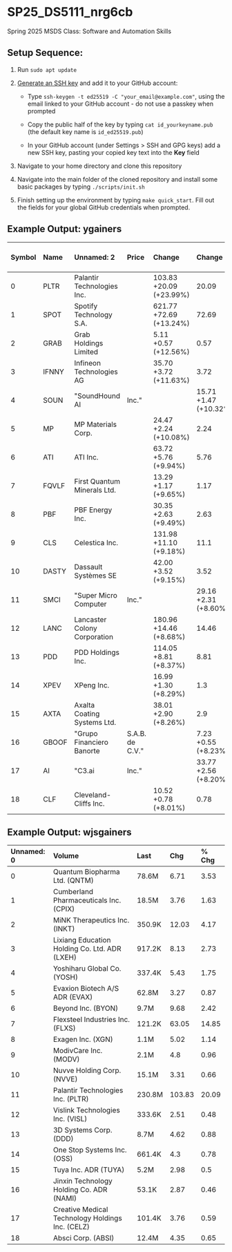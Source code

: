 # SP25_DS5111_nrg6cb
Spring 2025 MSDS Class: Software and Automation Skills

## Setup Sequence:
1. Run `sudo apt update`

2. [Generate an SSH key](https://docs.github.com/en/authentication/connecting-to-github-with-ssh/generating-a-new-ssh-key-and-adding-it-to-the-ssh-agent) and add it to your GitHub account:
	* Type `ssh-keygen -t ed25519 -C "your_email@example.com"`, using the email linked to your GitHub account - do not use a passkey when prompted

	* Copy the public half of the key by typing `cat id_yourkeyname.pub` (the default key name is `id_ed25519.pub`)

	* In your GitHub account (under Settings > SSH and GPG keys) add a new SSH key, pasting your copied key text into the **Key** field

3.  Navigate to your home directory and clone this repository

4.  Navigate into the main folder of the cloned repository and install some basic packages by typing `./scripts/init.sh`

5. Finish setting up the environment by typing `make quick_start`. Fill out the fields for your global GitHub credentials when prompted.

## Example Output: ygainers
|Symbol|Name|Unnamed: 2|Price|Change|Change %|Volume|Avg Vol (3M)|Market Cap|P/E Ratio (TTM)|52 Wk Change %|52 Wk Range
|:------|:----|:----------|:-----|:------|:--------|:------|:------------|:----------|:---------------|:--------------|:-----------|
0|PLTR|Palantir Technologies Inc.||103.83 +20.09 (+23.99%)|20.09|+23.99%|228.64M|82.568M|236.527B|432.63|254.83%|
1|SPOT|Spotify Technology S.A.||621.77 +72.69 (+13.24%)|72.69|+13.24%|6.513M|2.695M|125.647B|177.14|127.99%|
2|GRAB|Grab Holdings Limited||5.11 +0.57 (+12.56%)|0.57|+12.56%|75.962M|34.733M|20.578B|-|37.58%|
3|IFNNY|Infineon Technologies AG||35.70 +3.72 (+11.63%)|3.72|+11.63%|86616|271133|48.406B|25.68|-7.29%|
4|SOUN|"SoundHound AI| Inc."||15.71 +1.47 (+10.32%)|1.47|+10.32%|52.354M|75.853M|6.179B|-|732.75%|
5|MP|MP Materials Corp.||24.47 +2.24 (+10.08%)|2.24|+10.08%|8.822M|2.97M|3.994B|-|34.32%|
6|ATI|ATI Inc.||63.72 +5.76 (+9.94%)|5.76|+9.94%|4.646M|1.392M|9.089B|24.51|44.39%|
7|FQVLF|First Quantum Minerals Ltd.||13.29 +1.17 (+9.65%)|1.17|+9.65%|17993|228076|11.087B|-|35.08%|
8|PBF|PBF Energy Inc.||30.35 +2.63 (+9.49%)|2.63|+9.49%|2.735M|2.094M|3.494B|-|-47.24%|
9|CLS|Celestica Inc.||131.98 +11.10 (+9.18%)|11.1|+9.18%|5.343M|3.148M|15.401B|36.56|232.45%|
10|DASTY|Dassault Systèmes SE||42.00 +3.52 (+9.15%)|3.52|+9.15%|21021|174567|56.238B|47.73|-17.81%|
11|SMCI|"Super Micro Computer| Inc."||29.16 +2.31 (+8.60%)|2.31|+8.60%|35.362M|69.744M|17.075B|13.38|-60.72%|
12|LANC|Lancaster Colony Corporation||180.96 +14.46 (+8.68%)|14.46|+8.68%|389508|133186|4.989B|28.72|-11.27%|
13|PDD|PDD Holdings Inc.||114.05 +8.81 (+8.37%)|8.81|+8.37%|12.991M|9.68M|158.389B|10.27|-18.28%|
14|XPEV|XPeng Inc.||16.99 +1.30 (+8.29%)|1.3|+8.29%|15.477M|11.593M|15.986B|-|86.12%|
15|AXTA|Axalta Coating Systems Ltd.||38.01 +2.90 (+8.26%)|2.9|+8.26%|4.803M|1.721M|8.289B|23.76|7.86%|
16|GBOOF|"Grupo Financiero Banorte| S.A.B. de C.V."||7.23 +0.55 (+8.23%)|0.55|+8.23%|198800|23738|20.339B|7.45|-32.96%|
17|AI|"C3.ai| Inc."||33.77 +2.56 (+8.20%)|2.56|+8.20%|5.133M|7.847M|4.359B|-|20.83%|
18|CLF|Cleveland-Cliffs Inc.||10.52 +0.78 (+8.01%)|0.78|+8.01%|13.61M|14.745M|5.196B|-|-50.76%|

## Example Output: wjsgainers
|Unnamed: 0|Volume|Last|Chg|% Chg
|:----------|:------|:----|:---|:-----|
0|Quantum Biopharma Ltd. (QNTM)|78.6M|6.71|3.53|111.01
1|Cumberland Pharmaceuticals Inc. (CPIX)|18.5M|3.76|1.63|76.53
2|MiNK Therapeutics Inc. (INKT)|350.9K|12.03|4.17|53.05
3|Lixiang Education Holding Co. Ltd. ADR (LXEH)|917.2K|8.13|2.73|50.56
4|Yoshiharu Global Co. (YOSH)|337.4K|5.43|1.75|47.55
5|Evaxion Biotech A/S ADR (EVAX)|62.8M|3.27|0.87|36.25
6|Beyond Inc. (BYON)|9.7M|9.68|2.42|33.33
7|Flexsteel Industries Inc. (FLXS)|121.2K|63.05|14.85|30.81
8|Exagen Inc. (XGN)|1.1M|5.02|1.14|29.38
9|ModivCare Inc. (MODV)|2.1M|4.8|0.96|25.0
10|Nuvve Holding Corp. (NVVE)|15.1M|3.31|0.66|24.91
11|Palantir Technologies Inc. (PLTR)|230.8M|103.83|20.09|23.99
12|Vislink Technologies Inc. (VISL)|333.6K|2.51|0.48|23.65
13|3D Systems Corp. (DDD)|8.7M|4.62|0.88|23.53
14|One Stop Systems Inc. (OSS)|661.4K|4.3|0.78|22.16
15|Tuya Inc. ADR (TUYA)|5.2M|2.98|0.5|20.16
16|Jinxin Technology Holding Co. ADR (NAMI)|53.1K|2.87|0.46|19.0
17|Creative Medical Technology Holdings Inc. (CELZ)|101.4K|3.76|0.59|18.61
18|Absci Corp. (ABSI)|12.4M|4.35|0.65|17.57
